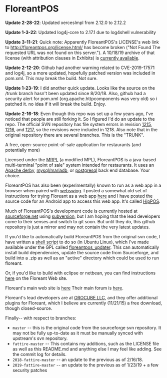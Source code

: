 # FloreantPOS

**Update 2-28-22**: Updated xercesImpl from 2.12.0 to 2.12.2

**Update 1-3-22**:  Updated log4j-core to 2.17.1 due to log4shell vulnerability

**Update 3-11-21**:  Quick note:  Apparently FloreantPOS's LICENSE's web link to http://floreantpos.org/license.html/ has become broken ("Not Found The requested URL was not found on this server.").  A 10/18/19 archive of that license (with attribution clauses in Exhibits) is [currently available](http://web.archive.org/web/20191018191240/http://floreantpos.org:80/license.html/).

**Update 2-12-20**:  Github had another warning related to CVE-2019-17571 and log4j, so a more updated, hopefully patched version was included in pom.xml.  This may break the build.  Not sure.

**Update 1-23-19**:  I did another quick update.  Looks like the source on the /trunk branch hasn't been updated since 8/20/18.  Also, github had a security alert
for pom.xml (org.apache.httpcomponents was very old) so i patched it.  no idea if it will break the build.  Enjoy.

**Update 2-16-18**:  Even though this repo was set up a few years ago, I've noticed that people are still forking it.  So I figured I'd do an update to the repo.  The official SVN repository has file system errors in revision [1215](https://sourceforge.net/p/floreantpos/code/1215), [1216](https://sourceforge.net/p/floreantpos/code/1216), and [1217](https://sourceforge.net/p/floreantpos/code/1216),
 so the revisions were included in 1218.  Also note that in the original repository there are several branches.  This is the "TRUNK".

A free, open-source point-of-sale application for restaurants (and potentially more)

Licensed under the [MRPL](http://www.floreantpos.org/license.html) (a modified MPL), FloreantPOS is a
java-based multi-terminal "point of sale" system intended for restaurants.  It uses an [Apache derby](https://db.apache.org/derby/),
[mysql/mariadb](https://mariadb.org/), or [postgresql](https://postgresql.org) back end database.  Your choice.

FloreantPOS has also been (experimentally) known to run as a web app in a browser when paired with [webswing](http://webswing.org/#!/home).  I posted a somewhat
old set of instructions for trying Floreant as a web app [here](https://fat-tire.github.io/floreantpos.html) and I have posted the source code for an Android app to access this web app.  It's called <a href="https://www.github.com/fat-tire/hippos">HipPOS</a>.

Much of FloreantPOS's development code is currently hosted at [sourceforge.net](http://sourceforge.net/projects/floreantpos/) using [subversion](https://subversion.apache.org/), but I am hoping that the lead developers come to their senses and switch to git soon.  But until they do, this github repository
is just a mirror and may not contain the very latest updates.

If you'd like to automatically build FloreantPOS from the original svn code, I have written a [shell script](https://en.wikipedia.org/wiki/Bash_(Unix_shell)) to do so (in Ubuntu Linux), which
I've made available under the GPL called [floreantpos_updater](https://github.com/fat-tire/floreantpos_updater).  This can automatically install build dependencies, update the source code from Sourceforge, and build into a .zip as well as an "active" directory which could be used to run floreant.

Or, if you'd like to build with eclipse or netbean, you can find instructions [here](http://floreant.org/support/development/#tab-1436629735676-3-1) on the Floreant Web site.

Floreant's main web site is [here](http://floreant.org)
Their main forum is [here](http://forum.floreantpos.org/forumdisplay.php?2-Main-Forum).

Floreant's lead developers are at [OROCUBE LLC](https://orocube.com/), and they offer additional plugins for Floreant, which I believe are currently (11/21/15) a free download, though closed-source.

Finally-- with respect to branches:

* `master` -- this is the original code from the sourceforge svn repository.  It may not be fully up-to-date as it must be manually synced with upstream's svn repository.
* `fattire-master` -- This contains my additions, such as the LICENSE file as well as this README.md and anything else I may feel like adding.  See the commit log for details.
* `2018-fattire-master` -- an update to the previous as of 2/16/18.
* `2019-fattire-master` -- an update to the previous as of 1/23/19 + a few security patches
